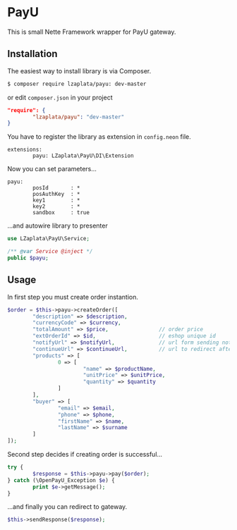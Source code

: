 # PayU
This is small Nette Framework wrapper for PayU gateway.

## Installation
The easiest way to install library is via Composer.

````sh
$ composer require lzaplata/payu: dev-master
````
or edit `composer.json` in your project

````json
"require": {
        "lzaplata/payu": "dev-master"
}
````

You have to register the library as extension in `config.neon` file.

````neon
extensions:
        payu: LZaplata\PayU\DI\Extension
````

Now you can set parameters...

````neon
payu:
        posId       : *
        posAuthKey  : *
        key1        : *
        key2        : *
        sandbox     : true
````

...and autowire library to presenter

````php
use LZaplata\PayU\Service;

/** @var Service @inject */
public $payu;
````
## Usage
In first step you must create order instantion.

````php
$order = $this->payu->createOrder([
        "description" => $description,          
        "currencyCode" => $currency,            
        "totalAmount" => $price,                // order price
        "extOrderId" => $id,                    // eshop unique id
        "notifyUrl" => $notifyUrl,              // url form sending notifications from PayU  
        "continueUrl" => $continueUrl,          // url to redirect after successful payment     
        "products" => [
                0 => [
                        "name" => $productName,
                        "unitPrice" => $unitPrice,
                        "quantity" => $quantity
                ]
        ],
        "buyer" => [
                "email" => $email,
                "phone" => $phone,
                "firstName" => $name,
                "lastName" => $surname
        ]
]);
````

Second step decides if creating order is successful...

````php
try {
        $response = $this->payu->pay($order);
} catch (\OpenPayU_Exception $e) {
        print $e->getMessage();
}
````

...and finally you can redirect to gateway.

````php
$this->sendResponse($response);
````